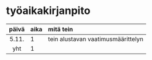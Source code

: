 # työaikakirjanpito

| päivä | aika | mitä tein  |
| :----:|:-----| :-----|
| 5.11. | 1    | tein alustavan vaatimusmäärittelyn |
| yht   | 1    | |

  
